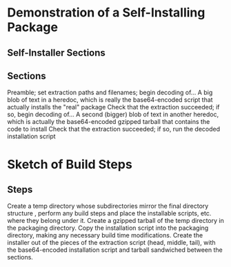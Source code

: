 # Demonstration of a Self-Installing Package

## Self-Installer Sections

Sections
----------
Preamble; set extraction paths and filenames; begin decoding of...
A big blob of text in a heredoc, which is really the base64-encoded script that actually installs the "real" package
Check that the extraction succeeded; if so, begin decoding of...
A second (bigger) blob of text in another heredoc, which is actually the base64-encoded gzipped tarball that contains the code to install
Check that the extraction succeeded; if so, run the decoded installation script

# Sketch of Build Steps

Steps
----------
Create a temp directory whose subdirectories mirror the final directory structure , perform any build steps and place the installable scripts, etc. where they belong under it.
Create a gzipped tarball of the temp directory in the packaging directory.
Copy the installation script into the packaging directory, making any necessary build time modifications.
Create the installer out of the pieces of the extraction script (head, middle, tail), with the base64-encoded installation script and tarball sandwiched between the sections.

